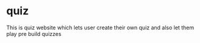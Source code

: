 # quiz
This is quiz website which lets user create their own quiz and also let them play pre build quizzes
